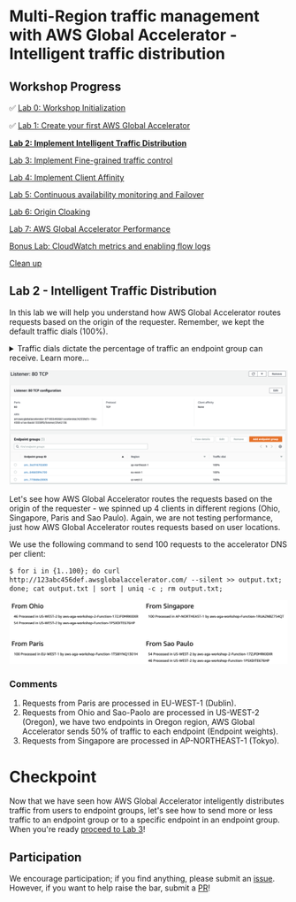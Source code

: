# Multi-Region traffic management with AWS Global Accelerator - Intelligent traffic distribution

## Workshop Progress
✅ [Lab 0: Workshop Initialization](../lab-0-init)

✅ [Lab 1: Create your first AWS Global Accelerator](../lab-1-create-aws-global-accelerator)

**[Lab 2: Implement Intelligent Traffic Distribution](../lab-2-traffic-distribution)**

[Lab 3: Implement Fine-grained traffic control](../lab-3-fine-grained-control)

[Lab 4: Implement Client Affinity](../lab-4-client-affinity)

[Lab 5: Continuous availability monitoring and Failover](../lab-5-observability)

[Lab 6: Origin Cloaking](../lab-6-origin-cloaking)

[Lab 7: AWS Global Accelerator Performance](lab-7-aga-performance)

[Bonus Lab: CloudWatch metrics and enabling flow logs](../bonus-lab)

[Clean up](../clean-up)

## Lab 2 - Intelligent Traffic Distribution

In this lab we will help you understand how AWS Global Accelerator routes requests based on the origin of the requester. Remember, we kept the default traffic dials (100%).

<details>
<summary>Traffic dials dictate the percentage of traffic an endpoint group can receive. Learn more...</summary>

For each endpoint group, you can set a traffic dial to control the percentage of traffic that is directed to the group. The percentage is applied only to traffic that is already directed to the endpoint group, not to all listener traffic.

By default, the traffic dial is set to 100 (that is, 100%) for all regional endpoint groups in an accelerator. The traffic dial lets you easily do performance testing or blue/green deployment testing for new releases across different AWS Regions, for example.

For more information, see our [documentation](https://docs.aws.amazon.com/global-accelerator/latest/dg/about-endpoint-groups-traffic-dial.html)

</details>

<kbd>![x](images/default-traffic-dials.png)</kbd>

Let's see how AWS Global Accelerator routes the requests based on the origin of the requester - we spinned up 4 clients in different regions (Ohio, Singapore, Paris and Sao Paulo). Again, we are not testing performance, just how AWS Global Accelerator routes requests based on user locations.

We use the following command to send 100 requests to the accelerator DNS per client:

```
$ for i in {1..100}; do curl http://123abc456def.awsglobalaccelerator.com/ --silent >> output.txt; done; cat output.txt | sort | uniq -c ; rm output.txt;
```

<kbd>![x](images/100-traffic-dials.png)</kbd>

### Comments
1. Requests from Paris are processed in EU-WEST-1 (Dublin).
2. Requests from Ohio and Sao-Paolo are processed in US-WEST-2 (Oregon), we have two endpoints in Oregon region, AWS Global Accelerator sends 50% of traffic to each endpoint (Endpoint weights).
3. Requests from Singapore are processed in AP-NORTHEAST-1 (Tokyo).

<a name="lab3"/>

# Checkpoint

Now that we have seen how AWS Global Accelerator inteligently distributes traffic from users to endpoint groups, let's see how to send more or less traffic to an endpoint group or to a specific endpoint in an endpoint group. When you're ready [proceed to Lab 3](../lab-3-fine-grained-control)!

## Participation

We encourage participation; if you find anything, please submit an [issue](https://github.com/aws-samples/aws-global-accelerator-workshop/issues). However, if you want to help raise the bar, submit a [PR](https://github.com/aws-samples/aws-global-accelerator-workshop/pulls)!

